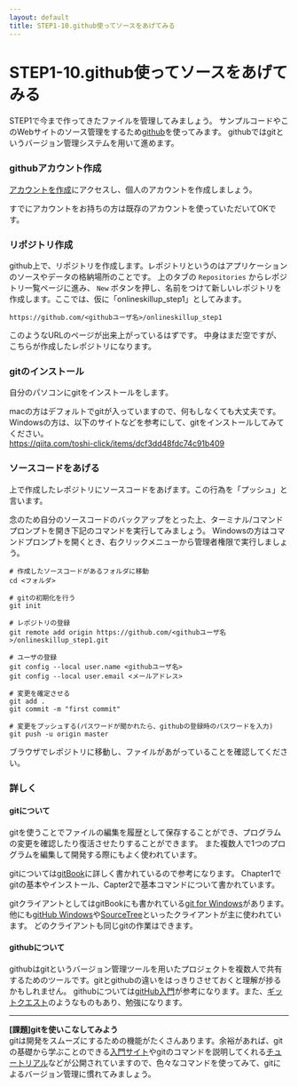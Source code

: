 ```yaml
---
layout: default
title: STEP1-10.github使ってソースをあげてみる
---
```

# STEP1-10.github使ってソースをあげてみる

STEP1で今まで作ってきたファイルを管理してみましょう。
サンプルコードやこのWebサイトのソース管理をするため[github](https://github.com/)を使ってみます。
githubではgitというバージョン管理システムを用いて進めます。


### githubアカウント作成

[アカウントを作成](https://github.com/join)にアクセスし、個人のアカウントを作成しましょう。

すでにアカウントをお持ちの方は既存のアカウントを使っていただいてOKです。


### リポジトリ作成

github上で、リポジトリを作成します。レポジトリというのはアプリケーションのソースやデータの格納場所のことです。
上のタブの `Repositories` からレポジトリ一覧ページに進み、 `New` ボタンを押し、名前をつけて新しいレポジトリを作成します。ここでは、仮に「onlineskillup_step1」としてみます。

`https://github.com/<githubユーザ名>/onlineskillup_step1`

このようなURLのページが出来上がっているはずです。
中身はまだ空ですが、こちらが作成したレポジトリになります。

### gitのインストール

自分のパソコンにgitをインストールをします。

macの方はデフォルトでgitが入っていますので、何もしなくても大丈夫です。  
Windowsの方は、以下のサイトなどを参考にして、gitをインストールしてみてください。  
https://qiita.com/toshi-click/items/dcf3dd48fdc74c91b409

### ソースコードをあげる

上で作成したレポジトリにソースコードをあげます。この行為を「プッシュ」と言います。

念のため自分のソースコードのバックアップをとった上、ターミナル/コマンドプロンプトを開き下記のコマンドを実行してみましょう。
Windowsの方はコマンドプロンプトを開くとき、右クリックメニューから管理者権限で実行しましょう。
```
# 作成したソースコードがあるフォルダに移動
cd <フォルダ>

# gitの初期化を行う
git init

# レポジトリの登録
git remote add origin https://github.com/<githubユーザ名>/onlineskillup_step1.git

# ユーザの登録
git config --local user.name <githubユーザ名>
git config --local user.email <メールアドレス>

# 変更を確定させる
git add .
git commit -m "first commit"

# 変更をプッシュする(パスワードが聞かれたら、githubの登録時のパスワードを入力)
git push -u origin master
```

ブラウザでレポジトリに移動し、ファイルがあがっていることを確認してください。


### 詳しく

#### gitについて

gitを使うことでファイルの編集を履歴として保存することができ、プログラムの変更を確認したり復活させたりすることができます。
また複数人で1つのプログラムを編集して開発する際にもよく使われています。

gitについては[gitBook](http://git-scm.com/book/ja)に詳しく書かれているので参考になります。
Chapter1でgitの基本やインストール、Capter2で基本コマンドについて書かれています。

gitクライアントとしてはgitBookにも書かれている[git for Windows](https://git-for-windows.github.io/)があります。
他にも[gitHub Windows](https://windows.github.com/)や[SourceTree](http://www.sourcetreeapp.com/)といったクライアントが主に使われています。
どのクライアントも同じgitの作業はできます。

#### githubについて

githubはgitというバージョン管理ツールを用いたプロジェクトを複数人で共有するためのツールです。gitとgithubの違いをはっきりさせておくと理解が捗るかもしれません。
githubについては[gitHub入門](http://www.slideshare.net/hideaki_honda/gitgithub-16508298)が参考になります。また、[ギットクエスト](http://gigazine.net/news/20160126-gitquest-review/)のようなものもあり、勉強になります。

***  

**[課題]gitを使いこなしてみよう**  
gitは開発をスムーズにするための機能がたくさんあります。余裕があれば、gitの基礎から学ぶことのできる[入門サイト](http://www.backlog.jp/git-guide/)やgitのコマンドを説明してくれる[チュートリアル](https://www.atlassian.com/ja/git/tutorial)などが公開されていますので、色々なコマンドを使ってみて、gitによるバージョン管理に慣れてみましょう。


